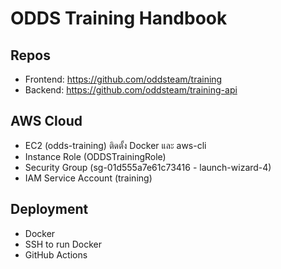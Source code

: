 # ODDS Training Handbook

## Repos

- Frontend: https://github.com/oddsteam/training
- Backend: https://github.com/oddsteam/training-api

## AWS Cloud
- EC2 (odds-training) ติดตั้ง Docker และ aws-cli
- Instance Role (ODDSTrainingRole)
- Security Group (sg-01d555a7e61c73416 - launch-wizard-4)
- IAM Service Account (training)

## Deployment
- Docker
- SSH to run Docker
- GitHub Actions